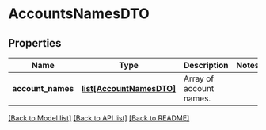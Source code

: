 # AccountsNamesDTO

## Properties
Name | Type | Description | Notes
------------ | ------------- | ------------- | -------------
**account_names** | [**list[AccountNamesDTO]**](AccountNamesDTO.md) | Array of account names. | 

[[Back to Model list]](../README.md#documentation-for-models) [[Back to API list]](../README.md#documentation-for-api-endpoints) [[Back to README]](../README.md)


